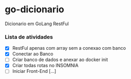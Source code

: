# go-dicionario
Dicionario em GoLang RestFul

### Lista de atividades
- [x] RestFul apenas com array sem a conexao com banco
- [x] Conectar ao Banco
- [ ] Criar banco de dados e anexar ao docker init
- [x] Criar todas rotas no INSOMNIA
- [ ] Iniciar Front-End 
[...]
